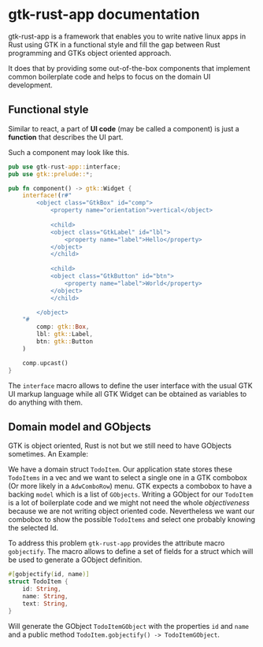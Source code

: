 # gtk-rust-app documentation

gtk-rust-app is a framework that enables you to write native linux apps in Rust using GTK in a functional style and fill the gap between Rust programming and GTKs object oriented approach.

It does that by providing some out-of-the-box components that implement common boilerplate code and helps to focus on the domain UI development.

## Functional style

Similar to react, a part of **UI code** (may be called a component) is just a **function** that describes the UI part.

Such a component may look like this.

```rust
pub use gtk-rust-app::interface;
pub use gtk::prelude::*;

pub fn component() -> gtk::Widget {
    interface!(r#"
        <object class="GtkBox" id="comp">
            <property name="orientation">vertical</object>
            
            <child>
            <object class="GtkLabel" id="lbl">
                <property name="label">Hello</property>
            </object>
            </child>
            
            <child>
            <object class="GtkButton" id="btn">
                <property name="label">World</property>
            </object>
            </child>

        </object>
    "#
        comp: gtk::Box,
        lbl: gtk::Label,
        btn: gtk::Button
    )

    comp.upcast()
}
```

The `interface` macro allows to define the user interface with the usual GTK UI markup language while all GTK Widget can be obtained as variables to do anything with them.

## Domain model and GObjects

GTK is object oriented, Rust is not but we still need to have GObjects sometimes. An Example:

We have a domain struct `TodoItem`. Our application state stores these `TodoItems` in a vec and we want to select a single one in a GTK combobox (Or more likely in a `AdwComboRow`) menu. GTK expects a combobox to have a backing `model` which is a list of `GObjects`. Writing a GObject for our `TodoItem` is a lot of boilerplate code and we might not need the whole *objectiveness* because we are not writing object oriented code. Nevertheless we want our combobox to show the possible `TodoItems` and select one probably knowing the selected Id.

To address this problem `gtk-rust-app` provides the attribute macro `gobjectify`. The macro allows to define a set of fields for a struct which will be used to generate a GObject definition.

```rust
#[gobjectify(id, name)]
struct TodoItem {
    id: String,
    name: String,
    text: String,
}
```

Will generate the GObject `TodoItemGObject` with the properties `id` and `name` and a public method `TodoItem.gobjectify() -> TodoItemGObject`.

